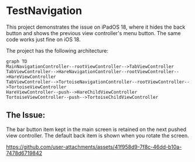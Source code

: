# TestNavigation
This project demonstrates the issue on iPadOS 18, where it hides the back button and shows the previous view controller's menu button. The same code works just fine on iOS 18.

The project has the following architecture:
```mermaid
graph TD
MainNavigationController--rootViewController-->TabViewController
TabViewController-->HareNavigationController--rootViewController-->HareViewController
TabViewController-->TortoiseNavigationController--rootViewController-->TortoiseViewController
HareViewController--push-->HareChildViewController
TortoiseViewController--push-->TortoiseChildViewController
```

## The Issue:
The bar button item kept in the main screen is retained on the next pushed view controller. The default back item is shown when you rotate the screen.



https://github.com/user-attachments/assets/41f958d9-7f8c-46dd-b10a-7478d6719842

